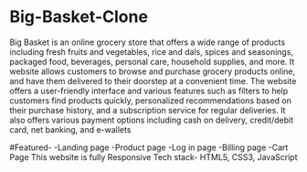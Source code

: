 # Big-Basket-Clone

Big Basket is an online grocery store that offers a wide range of products including fresh fruits and vegetables, rice and dals, spices and seasonings, packaged food, beverages, personal care, household supplies, and more.
It website allows customers to browse and purchase grocery products online, and have them delivered to their doorstep at a convenient time. The website offers a user-friendly interface and various features such as filters to help customers find products quickly, personalized recommendations based on their purchase history, and a subscription service for regular deliveries. It also offers various payment options including cash on delivery, credit/debit card, net banking, and e-wallets


#Featured-
-Landing page
-Product page
-Log in page
-Billing page
-Cart Page
This website is fully Responsive
Tech stack- HTML5, CSS3, JavaScript
